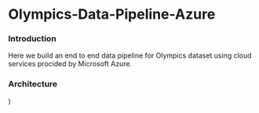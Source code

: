 # Olympics-Data-Pipeline-Azure

### Introduction
Here we build an end to end data pipeline for Olympics dataset using cloud services procided by Microsoft Azure.

### Architecture
)
